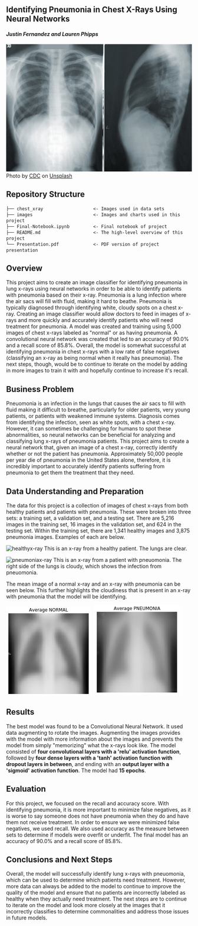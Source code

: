 ## Identifying Pneumonia in Chest X-Rays Using Neural Networks
#### ***Justin Fernandez and Lauren Phipps***
![xray](images/xraypic.jpg)
<span>Photo by <a href="https://unsplash.com/@cdc?utm_source=unsplash&amp;utm_medium=referral&amp;utm_content=creditCopyText">CDC</a> on <a href="https://unsplash.com/s/photos/pneumonia?utm_source=unsplash&amp;utm_medium=referral&amp;utm_content=creditCopyText">Unsplash</a></span>



## Repository Structure

```
├── chest_xray                   <- Images used in data sets
├── images                       <- Images and charts used in this project
├── Final-Notebook.ipynb         <- Final notebook of project
├── README.md                    <- The high-level overview of this project
└── Presentation.pdf             <- PDF version of project presentation
```

## Overview

This project aims to create an image classifier for identifying pneumonia in lung x-rays using neural networks in order to be able to identify patients with pneumonia based on their x-ray. Pneumonia is a lung infection where the air sacs will fill with fluid, making it hard to beathe. Pneumonia is typically diagnosed through identifying white, cloudy spots on a chest x-ray. Creating an image classifier would allow doctors to feed in images of x-rays and more quickly and accurately identify patients who will need treatment for pneumonia. A model was created and training using 5,000 images of chest x-rays labeled as "normal" or as having pneumonia. A convolutional neural network was created that led to an accuracy of 90.0% and a recall score of 85.8%. Overall, the model is somewhat successful at identifying pneumonia in chest x-rays with a low rate of false negatives (classifying an x-ray as being normal when it really has pneumonia). The next steps, though, would be to continue to iterate on the model by adding in more images to train it with and hopefully continue to increase it's recall. 

## Business Problem

Pneuomonia is an infection in the lungs that causes the air sacs to fill with fluid making it difficult to breathe, particularly for older patients, very young patients, or patients with weakened immune systems. Diagnosis comes from identifying the infection, seen as white spots, with a chest x-ray. However, it can sometimes be challenging for humans to spot these abnormalities, so neural networks can be beneficial for analyzing and classifying lung x-rays of pneumonia patients. This project aims to create a neural network that, given an image of a chest x-ray, correctly identify whether or not the patient has pneumonia. Approximately 50,000 people per year die of pneumonia in the United States alone, therefore, it is incredibly important to accurately identify patients suffering from pneumonia to get them the treatment that they need.

## Data Understanding and Preparation

The data for this project is a collection of images of chest x-rays from both healthy patients and patients with pneumonia. These were broken into three sets: a training set, a validation set, and a testing set. There are 5,216 images in the training set, 16 images in the validation set, and 624 in the testing set. Within the training set, there are 1,341 healthy images and 3,875 pneumonia images. Examples of each are below.

![healthyx-ray](chest_xray/chest_xray/train/NORMAL/IM-0129-0001.jpeg)
This is an x-ray from a healthy patient. The lungs are clear.

![pneumoniax-ray](chest_xray/chest_xray/train/PNEUMONIA/person1010_bacteria_2941.jpeg)
This is an x-ray from a patient with pneuomonia. The right side of the lungs is cloudy, which shows the infection from pneuomonia.

The mean image of a normal x-ray and an x-ray with pneumonia can be seen below. This further highlights the cloudiness that is present in an x-ray with pneumonia that the model will be identifying. 

![mean-health](images/normal-mean.jpeg)
![mean-pneu](images/pneumonia-mean.jpeg)

## Results

The best model was found to be a Convolutional Neural Network. It used data augmenting to rotate the images. Augmenting the images provides with the model with more information about the images and prevents the model from simply "memorizing" what the x-rays look like. The model consisted of **four convolutional layers with a 'relu' activation function**, followed by **four dense layers with a 'tanh' activation function with dropout layers in between**, and ending with an **output layer with a 'sigmoid' activation function**. The model had **15 epochs**. 


## Evaluation

For this project, we focused on the recall and accuracy score. With identifying pneumonia, it is more important to minimize false negatives, as it is worse to say someone does not have pneumonia when they do and have them not receive treatment. In order to ensure we were minimized false negatives, we used recall. We also used accuracy as the measure between sets to determine if models were overfit or underfit. The final model has an accuracy of 90.0% and a recall score of 85.8%. 

## Conclusions and Next Steps

Overall, the model will successfully identify lung x-rays with pneuomonia, which can be used to determine which patients need treatment. However, more data can always be added to the model to continue to improve the quality of the model and ensure that no patients are incorrectly labeled as healthy when they actually need treatment. The next steps are to continue to iterate on the model and look more closely at the images that it incorrectly classifies to determine commonalities and address those issues in future models. 